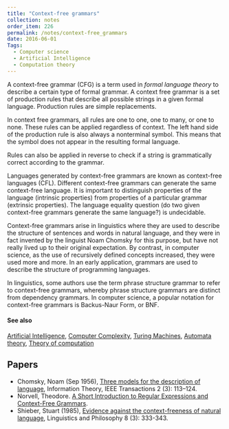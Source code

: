 ```yaml
---
title: "Context-free grammars"
collection: notes
order_item: 226
permalink: /notes/context-free_grammars
date: 2016-06-01
Tags:
  - Computer science
  - Artificial Intelligence
  - Computation theory
---
```


A context-free grammar (CFG) is a term used in *formal language theory* to describe a certain type of formal grammar. A context free grammar is a set of production rules that describe all possible strings in a given formal language. Production rules are simple replacements.

In context free grammars, all rules are one to one, one to many, or one to none. These rules can be applied regardless of context. The left hand side of the production rule is also always a nonterminal symbol. This means that the symbol does not appear in the resulting formal language.

Rules can also be applied in reverse to check if a string is grammatically correct according to the grammar.

Languages generated by context-free grammars are known as context-free languages (CFL). Different context-free grammars can generate the same context-free language. It is important to distinguish properties of the language (intrinsic properties) from properties of a particular grammar (extrinsic properties). The language equality question (do two given context-free grammars generate the same language?) is undecidable.

Context-free grammars arise in linguistics where they are used to describe the structure of sentences and words in natural language, and they were in fact invented by the linguist Noam Chomsky for this purpose, but have not really lived up to their original expectation. By contrast, in computer science, as the use of recursively defined concepts increased, they were used more and more. In an early application, grammars are used to describe the structure of programming languages.

In linguistics, some authors use the term phrase structure grammar to refer to context-free grammars, whereby phrase structure grammars are distinct from dependency grammars. In computer science, a popular notation for context-free grammars is Backus-Naur Form, or BNF.


#### See also
[Artificial Intelligence](/notes/artificial_intelligence), [Computer Complexity](/notes/computer_complexity), [Turing Machines](/notes/turing_machines), [Automata theory](/notes/automata_theory), [Theory of computation](/notes/theory_of_computation)




## Papers
* Chomsky, Noam (Sep 1956), [Three models for the description of language](http://www.chomsky.info/articles/195609--.pdf), Information Theory, IEEE Transactions 2 (3): 113–124.
* Norvell, Theodore. [A Short Introduction to Regular Expressions and Context-Free Grammars](http://www.engr.mun.ca/~theo/Courses/fm/pub/context-free.pdf).
* Shieber, Stuart (1985), [Evidence against the context-freeness of natural language](http://www.eecs.harvard.edu/~shieber/Biblio/Papers/shieber85.pdf), Linguistics and Philosophy 8 (3): 333-343.




